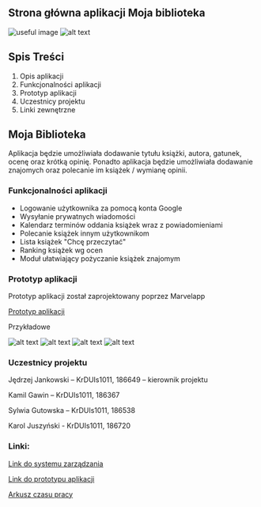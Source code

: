 ## Strona główna aplikacji Moja biblioteka
![useful image]({{site.url}}www/assets/logo1.png)
![alt text](https://github.com/jedjankowski/bibliotekaBAI/blob/master/www/img/logo1.png)

## Spis Treści
1. Opis aplikacji
2. Funkcjonalności aplikacji
3. Prototyp aplikacji
4. Uczestnicy projektu
5. Linki zewnętrzne

## Moja Biblioteka

Aplikacja będzie umożliwiała dodawanie tytułu książki, autora, gatunek, ocenę oraz krótką opinię. Ponadto aplikacja będzie umożliwiała dodawanie znajomych oraz polecanie im książek / wymianę opinii.

### Funkcjonalności aplikacji

- Logowanie użytkownika za pomocą konta Google
- Wysyłanie prywatnych wiadomości
- Kalendarz terminów oddania książek wraz z powiadomieniami
- Polecanie książek innym użytkownikom
- Lista książek "Chcę przeczytać"
- Ranking książek wg ocen
- Moduł ułatwiający pożyczanie książek znajomym

### Prototyp aplikacji
Prototyp aplikacji został zaprojektowany poprzez Marvelapp

[Prototyp aplikacji](https://marvelapp.com/16c315gg)

Przykładowe

![alt text](https://github.com/jedjankowski/bibliotekaBAI/blob/master/www/img/prototyp1.png)
![alt text](https://github.com/jedjankowski/bibliotekaBAI/blob/master/www/img/prototyp2.png)
![alt text](https://github.com/jedjankowski/bibliotekaBAI/blob/master/www/img/prototyp3.png)
![alt text](https://github.com/jedjankowski/bibliotekaBAI/blob/master/www/img/prototyp4.png)


### Uczestnicy projektu

Jędrzej Jankowski – KrDUIs1011, 186649 – kierownik projektu

Kamil Gawin – KrDUIs1011, 186367

Sylwia Gutowska – KrDUIs1011, 186538

Karol Juszyński - KrDUIs1011, 186720

### Linki:

[Link do systemu zarządzania](https://trello.com/b/WqMTaqqC/bai-projekt)

[Link do prototypu aplikacji](https://marvelapp.com/16c315gg)

[Arkusz czasu pracy]()



